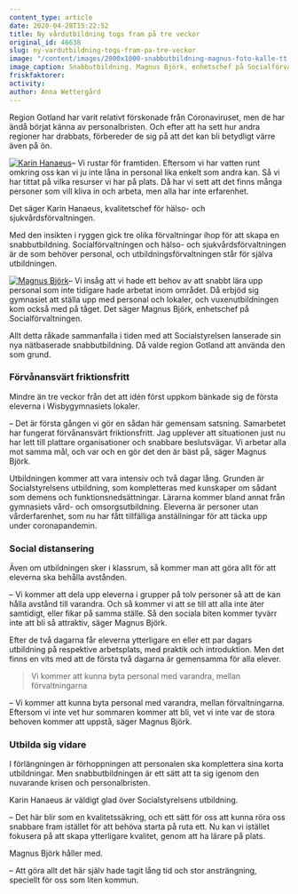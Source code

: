 ```yaml
---
content_type: article
date: 2020-04-28T15:22:52
title: Ny vårdutbildning togs fram på tre veckor
original_id: 46638
slug: ny-vardutbildning-togs-fram-pa-tre-veckor
image: "/content/images/2000x1000-snabbutbildning-magnus-foto-kalle-tt.jpg"
image_caption: Snabbutbildning. Magnus Björk, enhetschef på Socialförvaltningen, pratar med de första eleverna på region Gotlands nya snabbutbildning för personal till vård och omsorg.
friskfaktorer:
activity:
author: Anna Wettergård
---
```


Region Gotland har varit relativt förskonade från Coronaviruset, men de har ändå börjat känna av personalbristen. Och efter att ha sett hur andra regioner har drabbats, förbereder de sig på att det kan bli betydligt värre även på ön.

[![Karin Hanaeus](https://www.suntarbetsliv.se/wp-content/uploads/2020/04/200x220-Karin-Hanaeus.jpg)](https://www.suntarbetsliv.se/wp-content/uploads/2020/04/200x220-Karin-Hanaeus.jpg)– Vi rustar för framtiden. Eftersom vi har vatten runt omkring oss kan vi ju inte låna in personal lika enkelt som andra kan. Så vi har tittat på vilka resurser vi har på plats. Då har vi sett att det finns många personer som vill kliva in och arbeta, men alla har inte erfarenhet.

Det säger Karin Hanaeus, kvalitetschef för hälso- och sjukvårdsförvaltningen.

Med den insikten i ryggen gick tre olika förvaltningar ihop för att skapa en snabbutbildning. Socialförvaltningen och hälso- och sjukvårdsförvaltningen är de som behöver personal, och utbildningsförvaltningen står för själva utbildningen.

[![Magnus Björk](https://www.suntarbetsliv.se/wp-content/uploads/2020/04/200x220-magnus-bjork.jpg)](https://www.suntarbetsliv.se/wp-content/uploads/2020/04/200x220-magnus-bjork.jpg)– Vi insåg att vi hade ett behov av att snabbt lära upp personal som inte tidigare hade arbetat inom området. Då erbjöd sig gymnasiet att ställa upp med personal och lokaler, och vuxenutbildningen kom också med på tåget. Det säger Magnus Björk, enhetschef på Socialförvaltningen.

Allt detta råkade sammanfalla i tiden med att Socialstyrelsen lanserade sin nya nätbaserade snabbutbildning. Då valde region Gotland att använda den som grund.

### Förvånansvärt friktionsfritt

Mindre än tre veckor från det att idén först uppkom bänkade sig de första eleverna i Wisbygymnasiets lokaler.

– Det är första gången vi gör en sådan här gemensam satsning. Samarbetet har fungerat förvånansvärt friktionsfritt. Jag upplever att situationen just nu har lett till plattare organisationer och snabbare beslutsvägar. Vi arbetar alla mot samma mål, och var och en gör det den är bäst på, säger Magnus Björk.

Utbildningen kommer att vara intensiv och två dagar lång. Grunden är Socialstyrelsens utbildning, som kompletteras med kunskaper om sådant som demens och funktionsnedsättningar. Lärarna kommer bland annat från gymnasiets vård- och omsorgsutbildning. Eleverna är personer utan vårderfarenhet, som nu har fått tillfälliga anställningar för att täcka upp under coronapandemin.

### Social distansering

Även om utbildningen sker i klassrum, så kommer man att göra allt för att eleverna ska behålla avstånden.

– Vi kommer att dela upp eleverna i grupper på tolv personer så att de kan hålla avstånd till varandra. Och så kommer vi att se till att alla inte äter samtidigt, eller fikar på samma ställe. Så den sociala biten kommer tyvärr inte att bli så attraktiv, säger Magnus Björk.

Efter de två dagarna får eleverna ytterligare en eller ett par dagars utbildning på respektive arbetsplats, med praktik och introduktion. Men det finns en vits med att de första två dagarna är gemensamma för alla elever.

> Vi kommer att kunna byta personal med varandra, mellan förvaltningarna

– Vi kommer att kunna byta personal med varandra, mellan förvaltningarna. Eftersom vi inte vet hur sommaren kommer att bli, vet vi inte var de stora behoven kommer att uppstå, säger Magnus Björk.

### Utbilda sig vidare

I förlängningen är förhoppningen att personalen ska komplettera sina korta utbildningar. Men snabbutbildningen är ett sätt att ta sig igenom den nuvarande krisen och personalbristen.

Karin Hanaeus är väldigt glad över Socialstyrelsens utbildning.

– Det här blir som en kvalitetssäkring, och ett sätt för oss att kunna röra oss snabbare fram istället för att behöva starta på ruta ett. Nu kan vi istället fokusera på att skapa ytterligare kvalitet, genom att ha lärare på plats.

Magnus Björk håller med.

– Att göra allt det här själv hade tagit lång tid och stor ansträngning, speciellt för oss som liten kommun.

